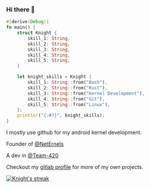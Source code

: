 ### Hi there 👋

```rust
#[derive(Debug)]
fn main() {
    struct Knight {
        skill_1: String,
        skill_2: String,
        skill_3: String,
        skill_4: String,
        skill_5: String,
    }

    let knight_skills = Knight {
        skill_1: String::from("Bash"),
        skill_2: String::from("Rust"),
        skill_3: String::from("Kernel Development"),
        skill_4: String::from("Git"),
        skill_5: String::from("Linux"),
    };
    println!("{:#?}", knight_skills);
}
```

I mostly use github for my android kernel development.

Founder of [@NetErnels](https://github.com/NetErnels) 

A dev in [@Team-420](https://github.com/Team-420)

Checkout my [gitlab profile](https://gitlab.com/cyberknight777) for more of my own projects.

[![Knight's streak](https://github-readme-streak-stats.herokuapp.com?user=cyberknight777&theme=blue-green)](https://git.io/streak-stats)
